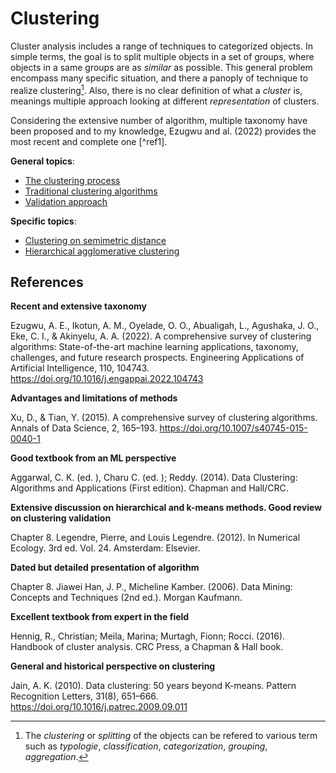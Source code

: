 # Clustering

Cluster analysis includes a range of techniques to categorized objects. In 
simple terms, the goal is to split multiple objects in a set of groups, where 
objects in a same groups are as *similar* as possible. This general problem 
encompass many specific situation, and there a panoply of technique to realize 
clustering[^info1]. Also, there is no clear definition of what a *cluster* is, 
meanings multiple approach looking at different *representation* of clusters.

Considering the extensive number of algorithm, multiple taxonomy have
been proposed and to my knowledge, Ezugwu and al. (2022)
provides the most recent and complete one [^ref1].

**General topics**:
- [The clustering process](../6)
- [Traditional clustering algorithms](../7)
- [Validation approach](../9)

**Specific topics**:
- [Clustering on semimetric distance](../17)
- [Hierarchical agglomerative clustering](../32)

## References

**Recent and extensive taxonomy**

Ezugwu, A. E., Ikotun, A. M., Oyelade, O. O., Abualigah, L., Agushaka, J. O., Eke, C. I., & Akinyelu, A. A. (2022). A comprehensive survey of clustering algorithms: State-of-the-art machine learning applications, taxonomy, challenges, and future research prospects. Engineering Applications of Artificial Intelligence, 110, 104743. <https://doi.org/10.1016/j.engappai.2022.104743>


**Advantages and limitations of methods**

Xu, D., & Tian, Y. (2015). A comprehensive survey of clustering algorithms. Annals of Data Science, 2, 165–193. <https://doi.org/10.1007/s40745-015-0040-1>


**Good textbook from an ML perspective**

Aggarwal, C. K. (ed. ), Charu C. (ed. ); Reddy. (2014). Data Clustering: Algorithms and Applications (First edition). Chapman and Hall/CRC. 


**Extensive discussion on hierarchical and k-means methods. Good
review on clustering validation**

Chapter 8. Legendre, Pierre, and Louis Legendre. (2012). In Numerical Ecology. 3rd ed. Vol. 24. Amsterdam: Elsevier.


**Dated but detailed presentation of algorithm**

Chapter 8. Jiawei Han, J. P., Micheline Kamber. (2006). Data Mining: Concepts and Techniques (2nd ed.). Morgan Kaufmann.


**Excellent textbook from expert in the field**

Hennig, R., Christian; Meila, Marina; Murtagh, Fionn; Rocci. (2016). Handbook of cluster analysis. CRC Press, a Chapman & Hall book.


**General and historical perspective on clustering**

Jain, A. K. (2010). Data clustering: 50 years beyond K-means. Pattern Recognition Letters, 31(8), 651–666. <https://doi.org/10.1016/j.patrec.2009.09.011>

[^info1]: The *clustering* or *splitting* of the objects can be refered to various term such as *typologie*, *classification*, *categorization*, *grouping*, *aggregation*.
